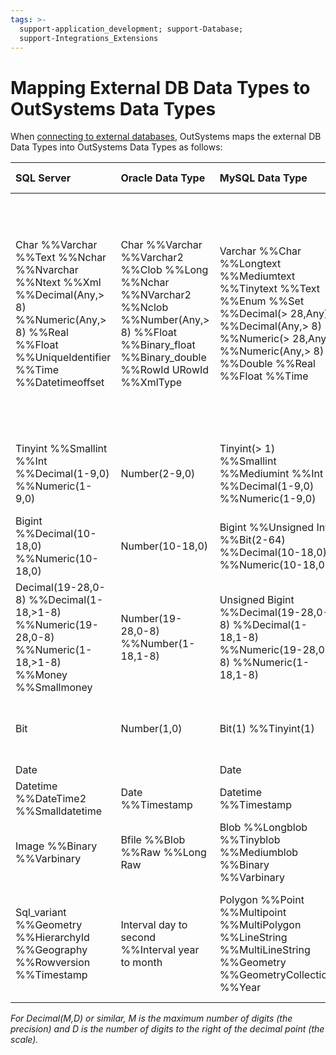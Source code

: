 ```yaml
---
tags: >-
  support-application_development; support-Database;
  support-Integrations_Extensions
---
```


# Mapping External DB Data Types to OutSystems Data Types

When [connecting to external databases](https://github.com/danielmarquespt/docs-product/tree/e7ea3f444d5129dab245c69ab72ae091554bc4fb/src/extensibility-and-integration/connect-external-db.md%3E), OutSystems maps the external DB Data Types into OutSystems Data Types as follows:

| SQL Server | Oracle Data Type | MySQL Data Type | DB2 Data Type | OutSystems Data Type |
| :--- | :--- | :--- | :--- | :--- |
| Char %%Varchar %%Text %%Nchar %%Nvarchar %%Ntext %%Xml %%Decimal\(Any,&gt; 8\) %%Numeric\(Any,&gt; 8\) %%Real %%Float %%UniqueIdentifier %%Time %%Datetimeoffset | Char %%Varchar %%Varchar2 %%Clob %%Long %%Nchar %%NVarchar2 %%Nclob %%Number\(Any,&gt; 8\) %%Float %%Binary\_float %%Binary\_double %%RowId URowId %%XmlType | Varchar %%Char %%Longtext %%Mediumtext %%Tinytext %%Text %%Enum %%Set %%Decimal\(&gt; 28,Any\) %%Decimal\(Any,&gt; 8\) %%Numeric\(&gt; 28,Any\) %%Numeric\(Any,&gt; 8\) %%Double %%Real %%Float %%Time | %%Character %%Varchar %%Clob %%DbClob %%Xml %%Decimal\(&gt; 28,Any\) %%Decimal\(Any,&gt; 8\) %%Numeric\(&gt; 28,Any\) %%Numeric\(Any,&gt; 8\) %%Float %%Real %%DecFloat %%Double %%Time %%Nchar %%Nvarchar %%NClob | Text |
| Tinyint %%Smallint %%Int %%Decimal\(1-9,0\) %%Numeric\(1-9,0\) | Number\(2-9,0\) | Tinyint\(&gt; 1\) %%Smallint %%Mediumint %%Int %%Decimal\(1-9,0\) %%Numeric\(1-9,0\) | Integer %%Smallint %%Decimal\(1-9,0\) %%Numeric\(1-9,0\) | Integer |
| Bigint %%Decimal\(10-18,0\) %%Numeric\(10-18,0\) | Number\(10-18,0\) | Bigint %%Unsigned Int %%Bit\(2-64\) %%Decimal\(10-18,0\) %%Numeric\(10-18,0\) | Bigint %%Decimal\(10-18,0\) %%Numeric\(10-18,0\) | Long Integer |
| Decimal\(19-28,0-8\) %%Decimal\(1-18,&gt;1-8\) %%Numeric\(19-28,0-8\) %%Numeric\(1-18,&gt;1-8\) %%Money %%Smallmoney | Number\(19-28,0-8\) %%Number\(1-18,1-8\) | Unsigned Bigint %%Decimal\(19-28,0-8\) %%Decimal\(1-18,1-8\) %%Numeric\(19-28,0-8\) %%Numeric\(1-18,1-8\) | Decimal\(1-18,1-8\) %%Decimal\(19-28,0-8\) %%Numeric\(1-18,1-8\) %%Numeric\(19-28,0-8\) | Decimal |
| Bit | Number\(1,0\) | Bit\(1\) %%Tinyint\(1\) | SmallInt _%%Integer_ %%Bigint _%%_ with constraint in \(0,1\) | Boolean |
| Date |  | Date | Date | Date |
| Datetime %%DateTime2 %%Smalldatetime | Date %%Timestamp | Datetime %%Timestamp | Timestamp | DateTime |
| Image %%Binary %%Varbinary | Bfile %%Blob %%Raw %%Long Raw | Blob %%Longblob %%Tinyblob %%Mediumblob %%Binary %%Varbinary | Binary %%Blob %%Char\(Bit\) %%VarChar\(Bit\) %%VarBinary | Binary Data |
| Sql\_variant %%Geometry %%HierarchyId %%Geography %%Rowversion %%Timestamp | Interval day to second %%Interval year to month | Polygon %%Point %%Multipoint %%MultiPolygon %%LineString %%MultiLineString %%Geometry %%GeometryCollection %%Year | Datalink %%Graphic %%Vargraphic %%RowId | No mapping available. %%The attribute will be marked as "Ignored" in Integration Studio. |

_For Decimal\(M,D\) or similar, M is the maximum number of digits \(the precision\) and D is the number of digits to the right of the decimal point \(the scale\)._

